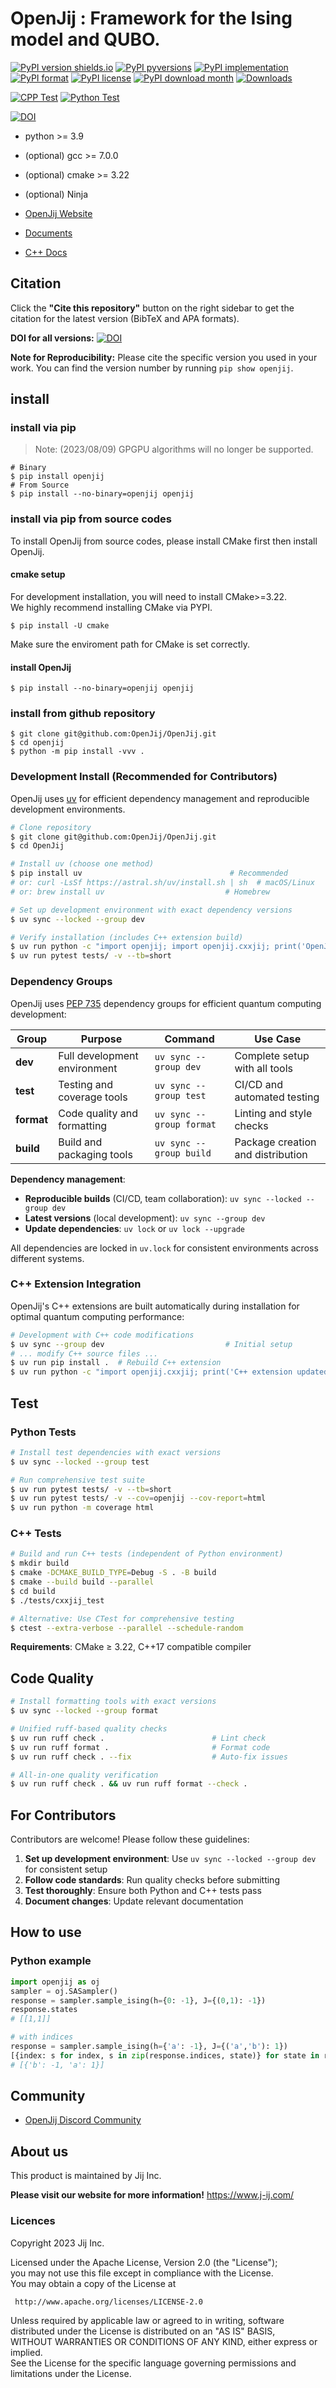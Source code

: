 # OpenJij : Framework for the Ising model and QUBO.

[![PyPI version shields.io](https://img.shields.io/pypi/v/openjij.svg)](https://pypi.python.org/pypi/openjij/)
[![PyPI pyversions](https://img.shields.io/pypi/pyversions/openjij.svg)](https://pypi.python.org/pypi/openjij/)
[![PyPI implementation](https://img.shields.io/pypi/implementation/openjij.svg)](https://pypi.python.org/pypi/openjij/)
[![PyPI format](https://img.shields.io/pypi/format/openjij.svg)](https://pypi.python.org/pypi/openjij/)
[![PyPI license](https://img.shields.io/pypi/l/openjij.svg)](https://pypi.python.org/pypi/openjij/)
[![PyPI download month](https://img.shields.io/pypi/dm/openjij.svg)](https://pypi.python.org/pypi/openjij/)
[![Downloads](https://static.pepy.tech/badge/openjij)](https://pepy.tech/project/openjij)

[![CPP Test](https://github.com/Jij-Inc/OpenJij/actions/workflows/ci-test-cpp.yml/badge.svg)](https://github.com/Jij-Inc/OpenJij/actions/workflows/ci-test-cpp.yml)
[![Python Test](https://github.com/Jij-Inc/OpenJij/actions/workflows/ci-test-python.yaml/badge.svg)](https://github.com/Jij-Inc/OpenJij/actions/workflows/ci-test-python.yaml)

[![DOI](https://zenodo.org/badge/164117633.svg)](https://zenodo.org/badge/latestdoi/164117633)

- python >= 3.9
- (optional) gcc >= 7.0.0
- (optional) cmake >= 3.22
- (optional) Ninja

- [OpenJij Website](https://www.openjij.org/)

- [Documents](https://jij-inc.github.io/OpenJij/)

- [C++ Docs](https://jij-inc.github.io/OpenJij-Reference-Page/)

## Citation
Click the **"Cite this repository"** button on the right sidebar to get the citation for the latest version (BibTeX and APA formats).

**DOI for all versions:**
[![DOI](https://zenodo.org/badge/DOI/10.5281/zenodo.15790495.svg)](https://doi.org/10.5281/zenodo.15790495)

**Note for Reproducibility:** Please cite the specific version you used in your work. You can find the version number by running `pip show openjij`.


## install

### install via pip

> Note: (2023/08/09) GPGPU algorithms will no longer be supported.

```
# Binary
$ pip install openjij 
# From Source
$ pip install --no-binary=openjij openjij
```

### install via pip from source codes

To install OpenJij from source codes, please install CMake first then install OpenJij.

#### cmake setup

For development installation, you will need to install CMake>=3.22.\
We highly recommend installing CMake via PYPI.

```
$ pip install -U cmake
```

Make sure the enviroment path for CMake is set correctly.

#### install OpenJij

```
$ pip install --no-binary=openjij openjij
```

### install from github repository

```
$ git clone git@github.com:OpenJij/OpenJij.git
$ cd openjij
$ python -m pip install -vvv .
```

### Development Install (Recommended for Contributors)

OpenJij uses [uv](https://docs.astral.sh/uv/) for efficient dependency management and reproducible development environments.

```sh
# Clone repository
$ git clone git@github.com:OpenJij/OpenJij.git
$ cd OpenJij

# Install uv (choose one method)
$ pip install uv                                 # Recommended
# or: curl -LsSf https://astral.sh/uv/install.sh | sh  # macOS/Linux
# or: brew install uv                           # Homebrew

# Set up development environment with exact dependency versions
$ uv sync --locked --group dev

# Verify installation (includes C++ extension build)
$ uv run python -c "import openjij; import openjij.cxxjij; print('OpenJij setup complete')"
$ uv run pytest tests/ -v --tb=short
```

### Dependency Groups

OpenJij uses [PEP 735](https://peps.python.org/pep-0735/) dependency groups for efficient quantum computing development:

| Group | Purpose | Command | Use Case |
|-------|---------|---------|----------|
| **dev** | Full development environment | `uv sync --group dev` | Complete setup with all tools |
| **test** | Testing and coverage tools | `uv sync --group test` | CI/CD and automated testing |
| **format** | Code quality and formatting | `uv sync --group format` | Linting and style checks |
| **build** | Build and packaging tools | `uv sync --group build` | Package creation and distribution |

**Dependency management**:
- **Reproducible builds** (CI/CD, team collaboration): `uv sync --locked --group dev`
- **Latest versions** (local development): `uv sync --group dev`
- **Update dependencies**: `uv lock` or `uv lock --upgrade`

All dependencies are locked in `uv.lock` for consistent environments across different systems.

### C++ Extension Integration

OpenJij's C++ extensions are built automatically during installation for optimal quantum computing performance:

```sh
# Development with C++ code modifications
$ uv sync --group dev                           # Initial setup
# ... modify C++ source files ...
$ uv run pip install .  # Rebuild C++ extension
$ uv run python -c "import openjij.cxxjij; print('C++ extension updated')"
```

## Test

### Python Tests

```sh
# Install test dependencies with exact versions
$ uv sync --locked --group test

# Run comprehensive test suite
$ uv run pytest tests/ -v --tb=short
$ uv run pytest tests/ -v --cov=openjij --cov-report=html
$ uv run python -m coverage html
```

### C++ Tests

```sh
# Build and run C++ tests (independent of Python environment)
$ mkdir build 
$ cmake -DCMAKE_BUILD_TYPE=Debug -S . -B build
$ cmake --build build --parallel
$ cd build
$ ./tests/cxxjij_test

# Alternative: Use CTest for comprehensive testing
$ ctest --extra-verbose --parallel --schedule-random
```

**Requirements**: CMake ≥ 3.22, C++17 compatible compiler

## Code Quality

```sh
# Install formatting tools with exact versions
$ uv sync --locked --group format

# Unified ruff-based quality checks
$ uv run ruff check .                        # Lint check
$ uv run ruff format .                       # Format code
$ uv run ruff check . --fix                  # Auto-fix issues

# All-in-one quality verification
$ uv run ruff check . && uv run ruff format --check .
```

## For Contributors

Contributors are welcome! Please follow these guidelines:

1. **Set up development environment**: Use `uv sync --locked --group dev` for consistent setup
2. **Follow code standards**: Run quality checks before submitting
3. **Test thoroughly**: Ensure both Python and C++ tests pass
4. **Document changes**: Update relevant documentation

## How to use

### Python example

```python
import openjij as oj
sampler = oj.SASampler()
response = sampler.sample_ising(h={0: -1}, J={(0,1): -1})
response.states
# [[1,1]]

# with indices
response = sampler.sample_ising(h={'a': -1}, J={('a','b'): 1})
[{index: s for index, s in zip(response.indices, state)} for state in response.states]
# [{'b': -1, 'a': 1}]
```

## Community

- [OpenJij Discord Community](https://discord.gg/Km5dKF9JjG)

## About us

This product is maintained by Jij Inc.

**Please visit our website for more information!**
https://www.j-ij.com/

### Licences

Copyright 2023 Jij Inc.

Licensed under the Apache License, Version 2.0 (the "License");\
you may not use this file except in compliance with the License.\
You may obtain a copy of the License at

```
 http://www.apache.org/licenses/LICENSE-2.0  
```

Unless required by applicable law or agreed to in writing, software\
distributed under the License is distributed on an "AS IS" BASIS,\
WITHOUT WARRANTIES OR CONDITIONS OF ANY KIND, either express or implied.\
See the License for the specific language governing permissions and\
limitations under the License.
